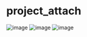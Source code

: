 # project_attach
![image](https://github.com/fqj102/project_attach/assets/12655412/64138fc0-8463-4b65-8cdc-0a3ffab51f8f)
![image](https://github.com/fqj102/project_attach/assets/12655412/10dbf751-dd1e-426b-a6ca-5a1d75272094)
![image](https://github.com/fqj102/project_attach/assets/12655412/ee9a6d9c-9178-42ad-8b58-ea81daacdb00)

